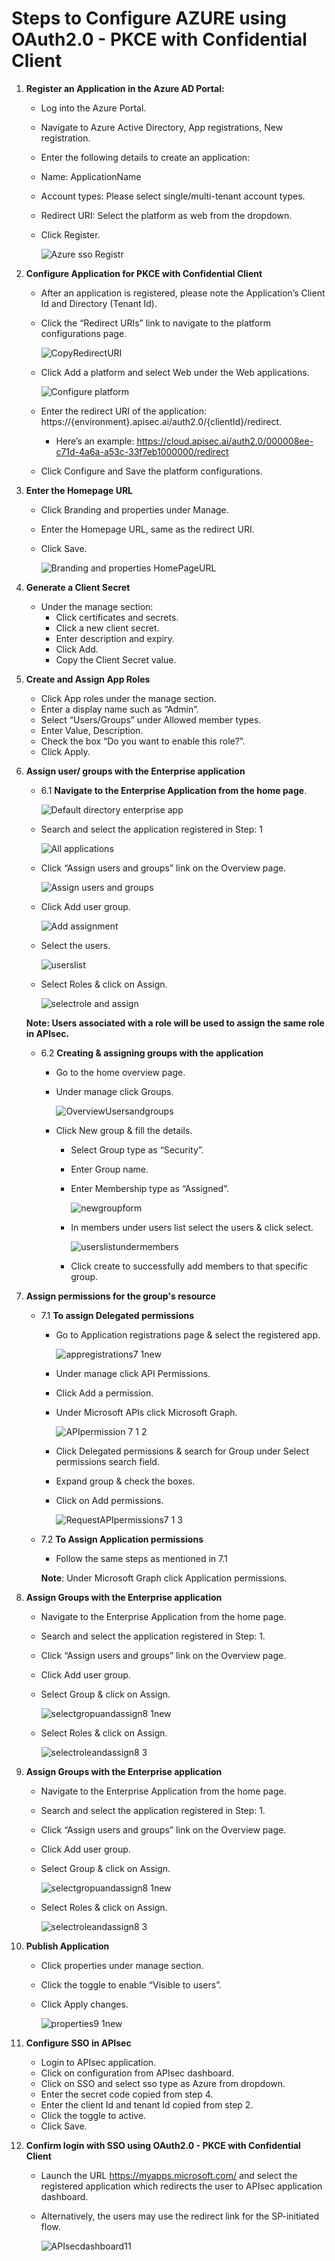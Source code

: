 # **Steps to Configure AZURE using OAuth2.0 - PKCE with Confidential Client**

1.  **Register an Application in the Azure AD Portal:**
    - Log into the Azure Portal.
    - Navigate to Azure Active Directory, App registrations, New registration.
    - Enter the following details to create an application:
    - Name: ApplicationName
    - Account types: Please select single/multi-tenant account types.
    - Redirect URI: Select the platform as web from the dropdown.
    - Click Register.
    
        ![Azure sso Registr](https://github.com/user-attachments/assets/ab356e4b-2339-445e-8b06-1dcc7f99cf9b)


2. **Configure Application for PKCE  with Confidential Client**
      - After an application is registered, please note the Application’s Client Id and Directory (Tenant Id).
      - Click the “Redirect URIs” link to navigate to the platform configurations page.

        ![CopyRedirectURI](https://github.com/user-attachments/assets/f761fb82-b0db-4220-900f-986bcf741fed)

      - Click Add a platform and select Web under the Web applications.

        ![Configure platform](https://github.com/user-attachments/assets/cddb02d0-90f2-4705-b981-efc29fe8907b)

      - Enter the redirect URI of the application: https://{environment}.apisec.ai/auth2.0/{clientId}/redirect.
        - Here’s an example: https://cloud.apisec.ai/auth2.0/000008ee-c71d-4a6a-a53c-33f7eb1000000/redirect

      - Click Configure and Save the platform configurations.

3. **Enter the Homepage URL**
      - Click Branding and properties under Manage.
      - Enter the Homepage URL, same as the redirect URI.
      - Click Save.

        ![Branding and properties HomePageURL](https://github.com/user-attachments/assets/8e182daa-605c-49ad-ac12-57fdcc8abd13)

4. **Generate a Client Secret**
      - Under the manage section: 
        - Click certificates and secrets.
        - Click a new client secret.
        - Enter description and expiry.
        - Click Add.
        - Copy the Client Secret value.
      
5. **Create and Assign App Roles**
      - Click App roles under the manage section.
      - Enter a display name such as “Admin”.
      - Select “Users/Groups” under Allowed member types.
      - Enter Value, Description.
      - Check the box “Do you want to enable this role?”.
      - Click Apply.
    
6. **Assign user/ groups with the Enterprise application**
   - 6.1 **Navigate to the Enterprise Application from the home page**.

      ![Default directory enterprise app](https://github.com/user-attachments/assets/dfcadfc0-ae03-4323-a8b0-bcb22451026d)

   - Search and select the application registered in Step: 1

      ![All applications](https://github.com/user-attachments/assets/824c2acc-a1e1-44be-9e7f-728984de84da)

   - Click “Assign users and groups” link on the Overview page.

      ![Assign users and groups](https://github.com/user-attachments/assets/0f3e823f-1c7a-4e94-a429-9ee39578db50)

   - Click Add user group.

      ![Add assignment](https://github.com/user-attachments/assets/0fdb7427-aee9-4f51-b063-41aea8da2dd2)

   - Select the users.

      ![userslist](https://github.com/user-attachments/assets/d4925c87-5703-4842-bb57-04ea7f479c6d)

   - Select Roles & click on Assign.

      ![selectrole and assign](https://github.com/user-attachments/assets/2c43efad-1641-463a-ac21-41e5f7ff8852)

   **Note: Users associated with a role will be used to assign the same role in APIsec.**

   - 6.2 **Creating & assigning groups with the application**
     - Go to the home overview page.
     - Under manage click Groups.
     
       ![OverviewUsersandgroups](https://github.com/user-attachments/assets/62b63b0e-77f7-4ecd-88d3-c78cc38c4552)

     - Click New group & fill the details.
       - Select Group type as “Security”.
       - Enter Group name.
       - Enter Membership type as “Assigned”.

         ![newgroupform](https://github.com/user-attachments/assets/44db6796-d645-41ee-912b-5b4d2b5a13f5)

       - In members under users list select the users & click select.

         ![userslistundermembers](https://github.com/user-attachments/assets/2eadd037-cd37-4cd5-9875-01fc84330aab)

       - Click create to successfully add members to that specific group.         

7. **Assign permissions for the group's resource**

   - 7.1 **To assign Delegated permissions**
     - Go to Application registrations page & select the registered app.
     
       ![appregistrations7 1new](https://github.com/user-attachments/assets/bca55601-7366-4132-9331-d53e282e1846)

     - Under manage click API Permissions.
     - Click Add a permission.
     - Under Microsoft APIs click Microsoft Graph.

       ![APIpermission 7 1 2](https://github.com/user-attachments/assets/b7e3e9b7-7ae9-49c6-bbd4-0fcae8482b8b)

     - Click Delegated permissions & search for Group under Select permissions search field.
     - Expand group & check the boxes.
     - Click on Add permissions.
   
       ![RequestAPIpermissions7 1 3](https://github.com/user-attachments/assets/ebe3736c-b11d-4a4a-b181-afc72b9307ec)

   - 7.2 **To Assign Application permissions**
     - Follow the same steps as mentioned in 7.1

     **Note**: Under Microsoft Graph click Application permissions.

8. **Assign Groups with the Enterprise application**
   - Navigate to the Enterprise Application from the home page.
   - Search and select the application registered in Step: 1.
   - Click “Assign users and groups” link on the Overview page.
   - Click Add user group.
   - Select Group & click on Assign.

     ![selectgropuandassign8 1new](https://github.com/user-attachments/assets/2764970d-9c3b-483a-bb99-311983328a40)

   - Select Roles & click on Assign.

     ![selectroleandassign8 3](https://github.com/user-attachments/assets/bee422a4-09fd-48b6-8a54-8d33e07f67c3)

8. **Assign Groups with the Enterprise application**
      - Navigate to the Enterprise Application from the home page.
      - Search and select the application registered in Step: 1.
      - Click “Assign users and groups” link on the Overview page.
      - Click Add user group.
      - Select Group & click on Assign.

        ![selectgropuandassign8 1new](https://github.com/user-attachments/assets/2764970d-9c3b-483a-bb99-311983328a40)

    - Select Roles & click on Assign.

        ![selectroleandassign8 3](https://github.com/user-attachments/assets/bee422a4-09fd-48b6-8a54-8d33e07f67c3)
  
9. **Publish Application**
      - Click properties under manage section.
      - Click the toggle to enable “Visible to users”.
      - Click Apply changes.

          ![properties9 1new](https://github.com/user-attachments/assets/403855f8-3793-4846-a5d8-bd4da964b4cf)

10. **Configure SSO in APIsec**
      - Login to APIsec application.
      - Click on configuration from APIsec dashboard.
      - Click on SSO and select sso type as Azure from dropdown.
      - Enter the secret code copied from step 4.
      - Enter the client Id and tenant Id copied from step 2.
      - Click the toggle to active.
      - Click Save.

11. **Confirm login with SSO using OAuth2.0 - PKCE with Confidential Client**
      - Launch the URL https://myapps.microsoft.com/  and select the registered application which redirects the user to APIsec application dashboard.
      - Alternatively, the users may use the redirect link for the SP-initiated flow.

          ![APIsecdashboard11](https://github.com/user-attachments/assets/d99b7ac1-7e1a-4cc4-a243-ea70b05d4541)
